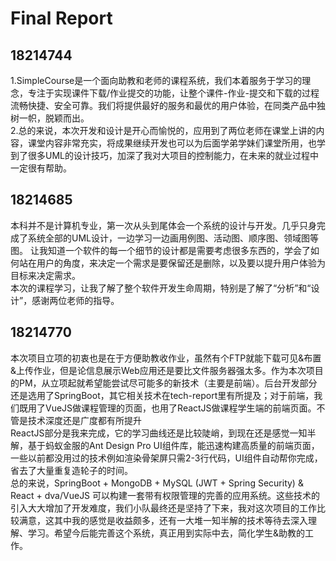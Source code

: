 # Final Report

## 18214744
1.SimpleCourse是一个面向助教和老师的课程系统，我们本着服务于学习的理念，专注于实现课件下载/作业提交的功能，让整个课件-作业-提交和下载的过程流畅快捷、安全可靠。我们将提供最好的服务和最优的用户体验，在同类产品中独树一帜，脱颖而出。<br/>
2.总的来说，本次开发和设计是开心而愉悦的，应用到了两位老师在课堂上讲的内容，课堂内容非常充实，将成果继续开发也可以为后面学弟学妹们课堂所用，也学到了很多UML的设计技巧，加深了我对大项目的控制能力，在未来的就业过程中一定很有帮助。<br/>

## 18214685
本科并不是计算机专业，第一次从头到尾体会一个系统的设计与开发。几乎只身完成了系统全部的UML设计，一边学习一边画用例图、活动图、顺序图、领域图等图。
让我知道一个软件的每一个细节的设计都是需要考虑很多东西的，学会了如何站在用户的角度，来决定一个需求是要保留还是删除，以及要以提升用户体验为目标来决定需求。<br/>
本次的课程学习，让我了解了整个软件开发生命周期，特别是了解了“分析”和“设计”，感谢两位老师的指导。

## 18214770
本次项目立项的初衷也是在于方便助教收作业，虽然有个FTP就能下载可见&布置&上传作业，但是论信息展示Web应用还是要比文件服务器强太多。作为本次项目的PM，从立项起就希望能尝试尽可能多的新技术（主要是前端）。后台开发部分还是选用了SpringBoot，其它相关技术在tech-report里有所提及；对于前端，我们既用了VueJS做课程管理的页面，也用了ReactJS做课程学生端的前端页面。不管是技术深度还是广度都有所提升<br/>
ReactJS部分是我来完成，它的学习曲线还是比较陡峭，到现在还是感觉一知半解，基于蚂蚁金服的Ant Design Pro UI组件库，能迅速构建高质量的前端页面，一些以前都没用过的技术例如渲染骨架屏只需2-3行代码，UI组件自动帮你完成，省去了大量重复造轮子的时间。<br/>
总的来说，SpringBoot + MongoDB + MySQL (JWT + Spring Security) & React + dva/VueJS 可以构建一套带有权限管理的完善的应用系统。这些技术的引入大大增加了开发难度，我们小队最终还是坚持了下来，我对这次项目的工作比较满意，这其中我的感觉是收益颇多，还有一大堆一知半解的技术等待去深入理解、学习。希望今后能完善这个系统，真正用到实际中去，简化学生&助教的工作。
